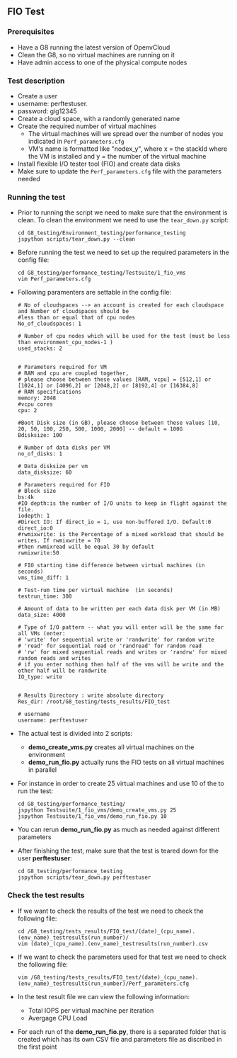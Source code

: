 ## FIO Test

### Prerequisites
- Have a G8 running the latest version of OpenvCloud
- Clean the G8, so no virtual machines are running on it
- Have admin access to one of the physical compute nodes

### Test description
-  Create a user
  - username: perftestuser.
  - password: gig12345
- Create a cloud space, with a randomly generated name
- Create the required number of virtual machines
  - The virtual machines will we spread over the number of nodes you indicated in `Perf_parameters.cfg`
  - VM's name is formatted like "nodex_y", where x = the stackId where the VM is installed and y = the number of the virtual machine
- Install flexible I/O tester tool (FIO) and create data disks 
- Make sure to update the `Perf_parameters.cfg` file with the parameters needed


### Running the test
- Prior to running the script we need to make sure that the environment is clean. To clean the environment we need to use the `tear_down.py` script:

  ```
  cd G8_testing/Environment_testing/performance_testing
  jspython scripts/tear_down.py --clean
  ```

- Before running the test we need to set up the required parameters in the config file:

  ```
  cd G8_testing/performance_testing/Testsuite/1_fio_vms
  vim Perf_parameters.cfg
  ```

- Following paramenters are settable in the config file:

  ```
  # No of cloudspaces --> an account is created for each cloudspace and Number of cloudspaces should be
  #less than or equal that of cpu nodes
  No_of_cloudspaces: 1

  # Number of cpu nodes which will be used for the test (must be less than environment_cpu_nodes-1 )
  used_stacks: 2


  # Parameters required for VM
  # RAM and cpu are coupled together,
  # please choose between these values [RAM, vcpu] = [512,1] or [1024,1] or [4096,2] or [2048,2] or [8192,4] or [16384,8]
  # RAM specifications
  memory: 2048
  #vcpu cores
  cpu: 2

  #Boot Disk size (in GB), please choose between these values [10, 20, 50, 100, 250, 500, 1000, 2000] -- default = 100G
  Bdisksize: 100

  # Number of data disks per VM
  no_of_disks: 1

  # Data disksize per vm
  data_disksize: 60

  # Parameters required for FIO
  # Block size
  bs:4k
  #IO depth:is the number of I/O units to keep in flight against the file.
  iodepth: 1
  #Direct IO: If direct_io = 1, use non-buffered I/O. Default:0
  direct_io:0
  #rwmixwrite: is the Percentage of a mixed workload that should be writes. If rwmixwrite = 70
  #then rwmixread will be equal 30 by default
  rwmixwrite:50

  # FIO starting time difference between virtual machines (in seconds)
  vms_time_diff: 1

  # Test-rum time per virtual machine  (in seconds)
  testrun_time: 300

  # Amount of data to be written per each data disk per VM (in MB)
  data_size: 4000

  # Type of I/O pattern -- what you will enter will be the same for all VMs (enter:
  # 'write' for sequential write or 'randwrite' for random write
  # 'read' for sequential read or 'randread' for random read
  # 'rw' for mixed sequential reads and writes or 'randrw' for mixed random reads and writes
  # if you enter nothing then half of the vms will be write and the other half will be randwrite
  IO_type: write


  # Results Directory : write absolute directory
  Res_dir: /root/G8_testing/tests_results/FIO_test

  # username
  username: perftestuser
  ```

- The actual test is divided into 2 scripts:
  - **demo\_create\_vms.py** creates all virtual machines on the environment
  - **demo\_run\_fio.py** actually runs the FIO tests on all virtual machines in parallel
- For instance in order to create 25 virtual machines and use 10 of the to run the test:

  ```
  cd G8_testing/performance_testing/
  jspython Testsuite/1_fio_vms/demo_create_vms.py 25
  jspython Testsuite/1_fio_vms/demo_run_fio.py 10 
  ```

- You can rerun **demo\_run\_fio.py** as much as needed against different parameters
- After finishing the test, make sure that the test is teared down for the user **perftestuser**:

  ```
  cd G8_testing/performance_testing
  jspython scripts/tear_down.py perftestuser 
  ```

### Check the test results
- If we want to check the results of the test we need to check the following file:

  ```
  cd /G8_testing/tests_results/FIO_test/(date)_(cpu_name).(env_name)_testresults(run_number)/
  vim (date)_(cpu_name).(env_name)_testresults(run_number).csv
  ```

- If we want to check the parameters used for that test we need to check the following file:

  ```
  vim /G8_testing/tests_results/FIO_test/(date)_(cpu_name).(env_name)_testresults(run_number)/Perf_parameters.cfg
  ```

- In the test result file we can view the following information:
  - Total IOPS per virtual machine per iteration
  - Avergage CPU Load
  
- For each run of the **demo\_run\_fio.py**, there is a separated folder that is created which has its own CSV file and parameters file as discribed in the first point 